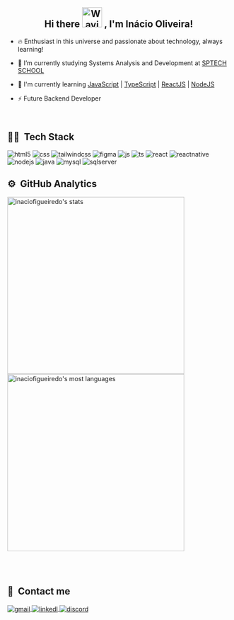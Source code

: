 <h2 align="center">
    Hi there
    <img src="https://raw.githubusercontent.com/nixin72/nixin72/master/wave.gif" 
         alt="Waving hand animated gif"
         height="45"
         width="45" />
   , I'm Inácio Oliveira!
</h2>

<div style="display: inline_block">
  
  - 🔥 Enthusiast in this universe and passionate about technology, always learning!

  - 🔭 I’m currently studying Systems Analysis and Development at [SPTECH SCHOOL](https://www.sptech.school/)

  - 🌱 I'm currently learning [JavaScript](https://developer.mozilla.org/pt-BR/docs/Web/JavaScript) | [TypeScript](https://www.typescriptlang.org/) | [ReactJS](https://reactjs.org/) | [NodeJS](https://nodejs.org/en/)
   
  - ⚡ Future Backend Developer
  
</div>

<br>

## 👨‍💻 &nbsp;Tech Stack

<div style="display: inline-block">
  <img alt="html5" src="https://img.shields.io/badge/HTML5-E34F26?style=for-the-badge&logo=html5&logoColor=white" >
  <img alt="css" src="https://img.shields.io/badge/CSS3-1572B6?style=for-the-badge&logo=css3&logoColor=white" >
  <img alt="tailwindcss" src="https://img.shields.io/badge/Tailwind_CSS-38B2AC?style=for-the-badge&logo=tailwind-css&logoColor=white" >
  <img alt="figma" src="https://img.shields.io/badge/Figma-F24E1E?style=for-the-badge&logo=figma&logoColor=white" >
  <img alt="js" src="https://img.shields.io/badge/JavaScript-F7DF1E?style=for-the-badge&logo=javascript&logoColor=black" >
  <img alt="ts" src="https://img.shields.io/badge/TypeScript-007ACC?style=for-the-badge&logo=typescript&logoColor=white" >
  <img alt="react" src="https://img.shields.io/badge/React-20232A?style=for-the-badge&logo=react&logoColor=61DAFB" >
  <img alt="reactnative" src="https://img.shields.io/badge/React_Native-20232A?style=for-the-badge&logo=react&logoColor=61DAFB" >
  <img alt="nodejs" src="https://img.shields.io/badge/Node.js-43853D?style=for-the-badge&logo=node.js&logoColor=white" >
  <img alt="java" src="https://img.shields.io/badge/Java-ED8B00?style=for-the-badge&logo=openjdk&logoColor=white" >
  <img alt="mysql" src="https://img.shields.io/badge/MySQL-005C84?style=for-the-badge&logo=mysql&logoColor=white" >
  <img alt="sqlserver" src="https://img.shields.io/badge/Microsoft_SQL_Server-CC2927?style=for-the-badge&logo=microsoft-sql-server&logoColor=white" >
</div>

## ⚙️ &nbsp;GitHub Analytics

<p align="left">
<img width="400em" src="https://github-readme-stats.vercel.app/api?username=inaciofigueiredo13&show_icons=true&theme=vision-friendly-dark" alt="inaciofigueiredo's stats"/> <br>
<img width="400em" src="https://github-readme-stats.vercel.app/api/top-langs/?username=inaciofigueiredo13&layout=compact&theme=vision-friendly-dark" alt="inaciofigueiredo's most languages"/>
</p>

<br><br>

## 📱 &nbsp;Contact me

<div style="display: inline-block">
  
  <a href="mailto:inaciofigueiredo13@gmail.com"> 
  <img align="center" alt="gmail" src="https://img.shields.io/badge/Gmail-D14836?style=for-the-badge&logo=gmail&logoColor=white" />
  </a>
  
  <a href="https://www.linkedin.com/in/inaciofigueiredo/"> 
   <img align="center" alt="linkedl" src="https://img.shields.io/badge/LinkedIn-0077B5?style=for-the-badge&logo=linkedin&logoColor=white" />
  </a>
  
  <a href="https://discordapp.com/users/995769235093586060"> 
   <img align="center" alt="discord" src="https://img.shields.io/badge/Discord-7289DA?style=for-the-badge&logo=discord&logoColor=white" />
  </a>
 </div>
